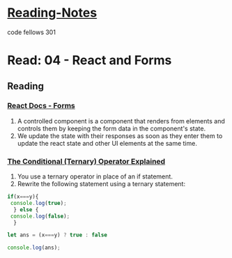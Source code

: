 # [Reading-Notes](https://alsosteve.github.io/reading-notes/)
code fellows 301

# Read: 04 - React and Forms

## Reading

### [React Docs - Forms](https://reactjs.org/docs/forms.html)
1. A controlled component is a component that renders from elements and controls them by keeping the form data in the component's state.
2. We update the state with their responses as soon as they enter them to update the react state and other UI elements at the same time.

### [The Conditional (Ternary) Operator Explained](https://codeburst.io/javascript-the-conditional-ternary-operator-explained-cac7218beeff)
1. You use a ternary operator in place of an if statement.
2. Rewrite the following statement using a ternary statement:
``` javascript
if(x===y){
 console.log(true);
  } else {
 console.log(false);
  }
```

``` javascript
let ans = (x===y) ? true : false

console.log(ans);
```